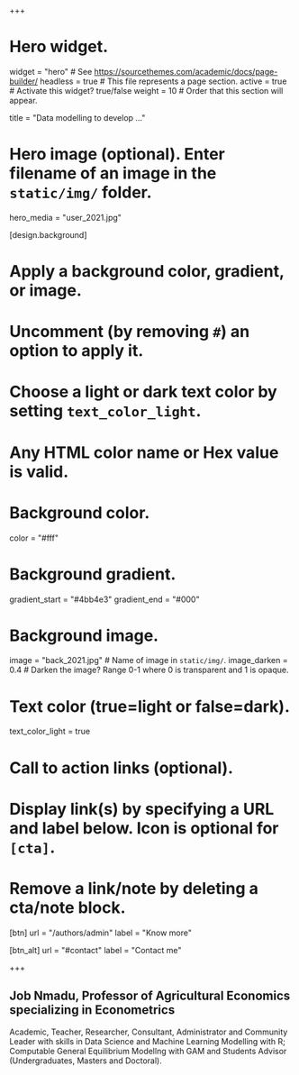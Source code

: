 +++
# Hero widget.
widget = "hero"  # See https://sourcethemes.com/academic/docs/page-builder/
headless = true  # This file represents a page section.
active = true  # Activate this widget? true/false
weight = 10  # Order that this section will appear.

title = "Data modelling to develop ..."

# Hero image (optional). Enter filename of an image in the `static/img/` folder.
hero_media = "user_2021.jpg"

[design.background]
  # Apply a background color, gradient, or image.
  #   Uncomment (by removing `#`) an option to apply it.
  #   Choose a light or dark text color by setting `text_color_light`.
  #   Any HTML color name or Hex value is valid.

  # Background color.
  color = "#fff"
  
  # Background gradient.
   gradient_start = "#4bb4e3"
   gradient_end = "#000"
  
  # Background image.
   image = "back_2021.jpg"  # Name of image in `static/img/`.
   image_darken = 0.4  # Darken the image? Range 0-1 where 0 is transparent and 1 is opaque.

  # Text color (true=light or false=dark).
  text_color_light = true

# Call to action links (optional).
#   Display link(s) by specifying a URL and label below. Icon is optional for `[cta]`.
#   Remove a link/note by deleting a cta/note block.
[btn]
  url = "/authors/admin"
  label = "Know more"
  
[btn_alt]
  url = "#contact"
  label = "Contact me"

+++
## **Job Nmadu**, **Professor of Agricultural Economics** specializing in **Econometrics**

Academic, Teacher, Researcher, Consultant, Administrator and Community Leader with skills in Data Science and Machine Learning Modelling with R; Computable General Equilibrium Modellng with GAM and Students Advisor (Undergraduates, Masters and Doctoral).
